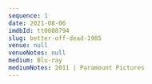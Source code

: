 ```yaml
---
sequence: 1
date: 2021-08-06
imdbId: tt0088794
slug: better-off-dead-1985
venue: null
venueNotes: null
medium: Blu-ray
mediumNotes: 2011 | Paramount Pictures
---
```


